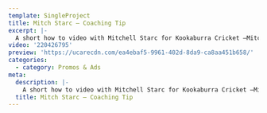 ```yaml
---
template: SingleProject
title: Mitch Starc – Coaching Tip
excerpt: |-
  A short how to video with Mitchell Starc for Kookaburra Cricket –Mitchell Starc is a promising fast bowlers, a tall left-armer, he generates plenty of pace and bounce, and also possesses the ability to bring the ball back into the right-hander. Watch this video to learn some of Mitchell Starc’s Bowling tips.
video: '220426795'
preview: 'https://ucarecdn.com/ea4ebaf5-9961-402d-8da9-ca8aa451b658/'
categories:
  - category: Promos & Ads
meta:
  description: |-
    A short how to video with Mitchell Starc for Kookaburra Cricket –Mitchell Starc is a promising fast bowlers, a tall left-armer, he generates plenty of pace and bounce, and also possesses the ability to bring the ball back into the right-hander. Watch this video to learn some of Mitchell Starc’s Bowling tips.
  title: Mitch Starc – Coaching Tip
---
```

